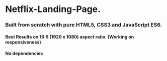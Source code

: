 # Netflix-Landing-Page.

### Built from scratch with pure HTML5, CSS3 and JavaScript ES6.
#### Best Results on 16:9 (1920 x 1080) aspect ratio. (Working on responsiveness) 
#### No dependencies 
